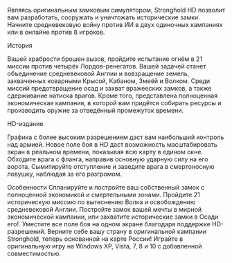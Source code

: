 Являясь оригинальным замковым симулятором, Stronghold HD позволит вам разработать, сооружать и уничтожать исторические замки. Начните средневековую войну против ИИ в двух одиночных кампаниях или в онлайне против 8 игроков. 

История

Вашей храбрости брошен вызов, пройдите испытание огнём в 21 миссии против четырёх Лордов-ренегатов. Вашей задачей станет объединение средневековой Англии и вовзращение земель, захваченных коварными Крысой, Кабаном, Змеёй и Волком. Среди миссий предотвращение осад и захват вражееских замков, а также сдерживание натиска врагов. Кроме того, представлена полноценная экономическая кампания, в которой вам придётся собирать ресурсы и производить оружие за отведённый промежуток времени. 

HD-издание

Графика с более высоким разрешением даст вам наибольший контроль над армией. Новое поле боя в HD даст возможность масштабировать экран в реальном времени, показывая всю карту в едином окне. Обходите врага с фланга, направив основную ударную силу на его ворота. Сымитируйте отступление и заведите врага в смертоносную ловушку, наблюдая за его разгромом.

Особенности
Спланируйте и постройте ваш собственный замок с полноценной экономикой и смертельными зонами.
Пройдите 21 историческую миссию по вытеснению Волка и освобождению средневековой Англии.
Постройте замок вашей мечты в мирной экономической кампании, или захватите исторические замки в Осади его!.
Уместите все поле боя на одном экране благодаря поддержке HD-разрешений.
Верните себе вашу страну в оригинальной кампании Stronghold, теперь основанной на карте России!
Играйте в оригинальную игру на Windows XP, Vista, 7, 8 и 10 с добавленной совместимостью.